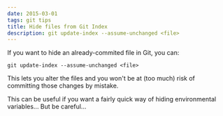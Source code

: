 ```yaml
---
date: 2015-03-01
tags: git tips
title: Hide files from Git Index
description: git update-index --assume-unchanged <file>
---
```


If you want to hide an already-commited file in Git, you can:

`git update-index --assume-unchanged <file>`

This lets you alter the files and you won't be at (too much) risk of committing those changes by mistake.

This can be useful if you want a fairly quick way of hiding environmental variables... But be careful...
